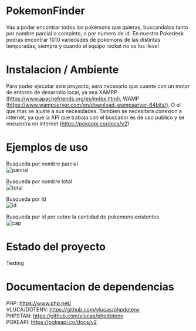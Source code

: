 # PokemonFinder
 Vas a poder encontrar todos los pokémons que quieras, buscandolos tanto por nombre parcial o completo, o por numero de id.
 En nuestro Pokedesk podras encontrar 1010 variedades de pokemons de las distintas temporadas, siempre y cuando el equipo rocket no se los lleve!

 # Instalacion / Ambiente
  Para poder ejecutar este proyecto, sera necesario que cuente con un motor de entorno de desarrollo local,
  ya sea XAMPP (https://www.apachefriends.org/es/index.html), WAMP (https://www.wampserver.com/en/download-wampserver-64bits/), O el que mas se ajuste a sus necesidades.
  Tambien se necesitara conexion a internet, ya que la API que trabaja con el buscador es de uso publico y se encuentra en internet (https://pokeapi.co/docs/v2)

# Ejemplos de uso
 Busqueda por nombre parcial <br>
![parcial](https://github.com/pabloCodeV/pokemonFinder/assets/86093280/cb7f8a36-5c4c-4d87-aa93-1877d4f12602)

Busqueda por nombre total  <br>
![total](https://github.com/pabloCodeV/pokemonFinder/assets/86093280/3a19c86d-e282-4887-9f92-ca25b12378ee)

Busqueda por Id  <br>
![id](https://github.com/pabloCodeV/pokemonFinder/assets/86093280/45f2b2e2-aa0d-40ee-ac19-6b739a19d509)

Busqueda por id por sobre la cantidad de pokemons existentes  <br>
![cap](https://github.com/pabloCodeV/pokemonFinder/assets/86093280/de504169-68bb-4541-95ec-d11a464d2779)

# Estado del proyecto
 Testing

# Documentacion de dependencias
PHP: https://www.php.net/ <br>
VLUCA/DOTENV: https://github.com/vlucas/phpdotenv <br>
PHPSTAN: https://github.com/vlucas/phpdotenv <br>
POKEAPI: https://pokeapi.co/docs/v2 
